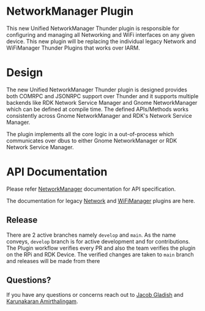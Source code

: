 # NetworkManager Plugin
This new Unified NetworkManager Thunder plugin is responsible for configuring and managing all Networking and WiFi interfaces on any given device. This new plugin will be replacing the individual legacy Network and WiFiManager Thunder Plugins that works over IARM.

# Design
The new Unified NetworkManager Thunder plugin is designed provides both COMRPC and JSONRPC support over Thunder and it supports multiple backends like RDK Network Service Manager and Gnome NetworkManager which can be defined at compile time. The defined APIs/Methods works consistently across Gnome NetworkManager and RDK's Network Service Manager.

The plugin implements all the core logic in a out-of-process which communicates over dbus to either Gnome NetworkManager or RDK Network Service Manager.

# API Documentation
Please refer [NetworkManager](docs/NetworkManagerPlugin.md) documentation for API specification.

The documentation for legacy [Network](https://github.com/rdkcentral/rdkservices/blob/main/docs/api/NetworkPlugin.md) and [WiFiManager](https://github.com/rdkcentral/rdkservices/blob/main/docs/api/WifiPlugin.md) plugins are here.

## Release ##
There are 2 active branches namely `develop` and `main`. As the name conveys, `develop` branch is for active development and for contributions.
The Plugin workflow verifies every PR and also the team verifies the plugin on the RPi and RDK Device. The verified changes are taken to `main` branch and releases will be made from there

## Questions? ##
If you have any questions or concerns reach out to [Jacob Gladish](mailto:Jacob_Gladish@cable.comcast.com) and [Karunakaran Amirthalingam](mailto:karunakaran_amirthalingam@comcast.com). 

